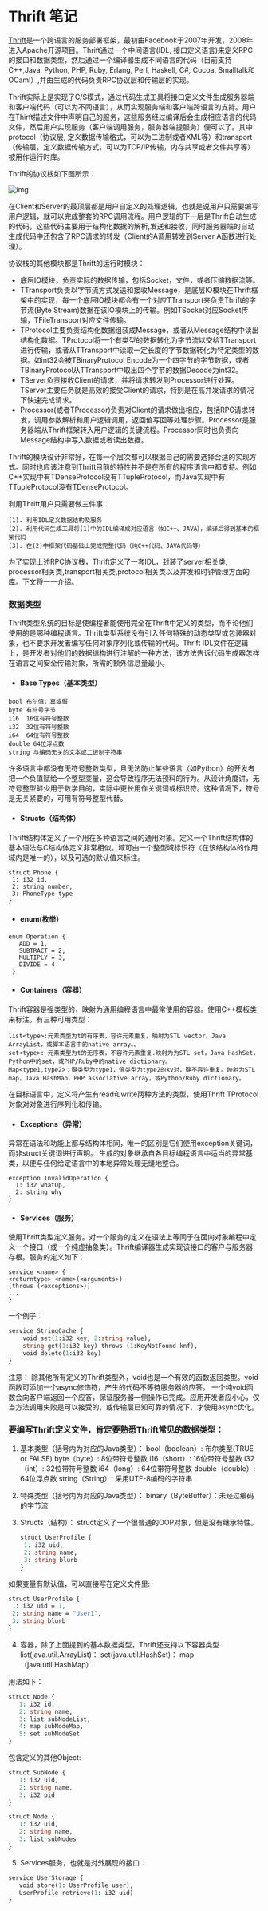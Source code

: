 # Thrift 笔记

[Thrift](https://en.wikipedia.org/wiki/Apache_Thrift)是一个跨语言的服务部署框架，最初由Facebook于2007年开发，2008年进入Apache开源项目。Thrift通过一个中间语言(IDL, 接口定义语言)来定义RPC的接口和数据类型，然后通过一个编译器生成不同语言的代码（目前支持C++,Java, Python, PHP, Ruby, Erlang, Perl, Haskell, C#, Cocoa, Smalltalk和OCaml）,并由生成的代码负责RPC协议层和传输层的实现。

Thrift实际上是实现了C/S模式，通过代码生成工具将接口定义文件生成服务器端和客户端代码（可以为不同语言），从而实现服务端和客户端跨语言的支持。用户在Thirft描述文件中声明自己的服务，这些服务经过编译后会生成相应语言的代码文件，然后用户实现服务（客户端调用服务，服务器端提服务）便可以了。其中protocol（协议层, 定义数据传输格式，可以为二进制或者XML等）和transport（传输层，定义数据传输方式，可以为TCP/IP传输，内存共享或者文件共享等）被用作运行时库。

Thrift的协议栈如下图所示：

![img](https://images2018.cnblogs.com/blog/645085/201803/645085-20180304155305568-1935823842.png)

在Client和Server的最顶层都是用户自定义的处理逻辑，也就是说用户只需要编写用户逻辑，就可以完成整套的RPC调用流程。用户逻辑的下一层是Thrift自动生成的代码，这些代码主要用于结构化数据的解析,发送和接收，同时服务器端的自动生成代码中还包含了RPC请求的转发（Client的A调用转发到Server A函数进行处理）。

协议栈的其他模块都是Thrift的运行时模块：

- 底层IO模块，负责实际的数据传输，包括Socket，文件，或者压缩数据流等。
- TTransport负责以字节流方式发送和接收Message，是底层IO模块在Thrift框架中的实现，每一个底层IO模块都会有一个对应TTransport来负责Thrift的字节流(Byte Stream)数据在该IO模块上的传输。例如TSocket对应Socket传输，TFileTransport对应文件传输。
- TProtocol主要负责结构化数据组装成Message，或者从Message结构中读出结构化数据。TProtocol将一个有类型的数据转化为字节流以交给TTransport进行传输，或者从TTransport中读取一定长度的字节数据转化为特定类型的数据。如int32会被TBinaryProtocol Encode为一个四字节的字节数据，或者TBinaryProtocol从TTransport中取出四个字节的数据Decode为int32。
- TServer负责接收Client的请求，并将请求转发到Processor进行处理。TServer主要任务就是高效的接受Client的请求，特别是在高并发请求的情况下快速完成请求。
- Processor(或者TProcessor)负责对Client的请求做出相应，包括RPC请求转发，调用参数解析和用户逻辑调用，返回值写回等处理步骤。Processor是服务器端从Thrift框架转入用户逻辑的关键流程。Processor同时也负责向Message结构中写入数据或者读出数据。

Thrift的模块设计非常好，在每一个层次都可以根据自己的需要选择合适的实现方式。同时也应该注意到Thrift目前的特性并不是在所有的程序语言中都支持。例如C++实现中有TDenseProtocol没有TTupleProtocol，而Java实现中有TTupleProtocol没有TDenseProtocol。

利用Thrift用户只需要做三件事：

```
(1). 利用IDL定义数据结构及服务
(2). 利用代码生成工具将(1)中的IDL编译成对应语言（如C++、JAVA），编译后得到基本的框架代码
(3). 在(2)中框架代码基础上完成完整代码（纯C++代码、JAVA代码等）
```

为了实现上述RPC协议栈，Thrift定义了一套IDL，封装了server相关类, processor相关类,transport相关类,protocol相关类以及并发和时钟管理方面的库。下文将一一介绍。

### 数据类型

Thrift类型系统的目标是使编程者能使用完全在Thrift中定义的类型，而不论他们使用的是哪种编程语言。Thrift类型系统没有引入任何特殊的动态类型或包装器对象，也不要求开发者编写任何对象序列化或传输的代码。Thrift IDL文件在逻辑上，是开发者对他们的数据结构进行注解的一种方法，该方法告诉代码生成器怎样在语言之间安全传输对象，所需的额外信息量最小。

- #### Base Types（基本类型）

```
bool 布尔值，真或假
byte 有符号字节
i16  16位有符号整数
i32  32位有符号整数
i64  64位有符号整数
double 64位浮点数
string 与编码无关的文本或二进制字符串
```

许多语言中都没有无符号整数类型，且无法防止某些语言（如Python）的开发者把一个负值赋给一个整型变量，这会导致程序无法预料的行为。从设计角度讲，无符号整型鲜少用于数学目的，实际中更长用作关键词或标识符。这种情况下，符号是无关紧要的，可用有符号整型代替。

- #### Structs（结构体）

Thrift结构体定义了一个用在多种语言之间的通用对象。定义一个Thrift结构体的基本语法与C结构体定义非常相似。域可由一个整型域标识符（在该结构体的作用域内是唯一的），以及可选的默认值来标注。

```
struct Phone {
 1: i32 id,
 2: string number,
 3: PhoneType type
}
```

- #### enum(枚举）

```
enum Operation {
   ADD = 1,
   SUBTRACT = 2,
   MULTIPLY = 3,
   DIVIDE = 4
 }
```

- #### Containers（容器）

Thrift容器是强类型的，映射为通用编程语言中最常使用的容器。使用C++模板类来标注。有三种可用类型：

```
list<type>:元素类型为t的有序表，容许元素重复。映射为STL vector，Java ArrayList，或脚本语言中的native array。。
set<type>: 元素类型为t的无序表，不容许元素重复.映射为为STL set，Java HashSet，Python中的set，或PHP/Ruby中的native dictionary。
Map<type1,type2>：键类型为type1，值类型为type2的kv对，键不容许重复。映射为STL map，Java HashMap，PHP associative array，或Python/Ruby dictionary。
```

在目标语言中，定义将产生有read和write两种方法的类型，使用Thrift TProtocol对象对对象进行序列化和传输。

- #### Exceptions（异常）

异常在语法和功能上都与结构体相同，唯一的区别是它们使用exception关键词，而非struct关键词进行声明。 生成的对象继承自各目标编程语言中适当的异常基类，以便与任何给定语言中的本地异常处理无缝地整合。

```
exception InvalidOperation {
  1: i32 whatOp,
  2: string why
}
```

- #### Services（服务）

使用Thrift类型定义服务。对一个服务的定义在语法上等同于在面向对象编程中定义一个接口（或一个纯虚抽象类）。Thrift编译器生成实现该接口的客户与服务器存根。服务的定义如下：

```
service <name> {
<returntype> <name>(<arguments>)
[throws (<exceptions>)]
...
}
```

一个例子：

```protobuf
service StringCache {
	void set(1:i32 key, 2:string value),
	string get(1:i32 key) throws (1:KeyNotFound knf),
	void delete(1:i32 key)
}
```

注意： 除其他所有定义的Thrift类型外，void也是一个有效的函数返回类型。void函数可添加一个async修饰符，产生的代码不等待服务器的应答。 一个纯void函数会向客户端返回一个应答，保证服务器一侧操作已完成。应用开发者应小心，仅当方法调用失败是可以接受的，或传输层已知可靠的情况下，才使用async优化。



### 要编写Thrift定义文件，肯定要熟悉Thrift常见的数据类型：

1. 基本类型（括号内为对应的Java类型）：
   bool（boolean）: 布尔类型(TRUE or FALSE)
   byte（byte）: 8位带符号整数
   i16（short）: 16位带符号整数
   i32（int）: 32位带符号整数
   i64（long）: 64位带符号整数
   double（double）: 64位浮点数
   string（String）: 采用UTF-8编码的字符串

2. 特殊类型（括号内为对应的Java类型）：
   binary（ByteBuffer）：未经过编码的字节流

3. Structs（结构）：
   struct定义了一个很普通的OOP对象，但是没有继承特性。
   ```protobuf
   struct UserProfile {
   	1: i32 uid,
   	2: string name,
   	3: string blurb
   }
   ```
如果变量有默认值，可以直接写在定义文件里:
   ```protobuf
   struct UserProfile {
   	1: i32 uid = 1,
   	2: string name = "User1",
   	3: string blurb
   }
   ```

4. 容器，除了上面提到的基本数据类型，Thrift还支持以下容器类型：
   list(java.util.ArrayList)：
   set(java.util.HashSet)：
   map（java.util.HashMap）：

用法如下：
```protobuf
struct Node {
   1: i32 id,
   2: string name,
   3: list subNodeList,
   4: map subNodeMap,
   5: set subNodeSet
}
```

包含定义的其他Object:
```protobuf
struct SubNode {
   1: i32 uid,
   2: string name,
   3: i32 pid
}
```

```protobuf
struct Node {
   1: i32 uid,
   2: string name,
   3: list subNodes
}
```

5. Services服务，也就是对外展现的接口：
```protobuf
service UserStorage {
   void store(1: UserProfile user),
   UserProfile retrieve(1: i32 uid)
}
```